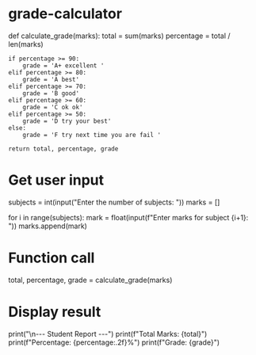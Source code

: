 # grade-calculator 
def calculate_grade(marks):
    total = sum(marks)
    percentage = total / len(marks)

    if percentage >= 90:
        grade = 'A+ excellent '
    elif percentage >= 80:
        grade = 'A best'
    elif percentage >= 70:
        grade = 'B good'
    elif percentage >= 60:
        grade = 'C ok ok'
    elif percentage >= 50:
        grade = 'D try your best'
    else:
        grade = 'F try next time you are fail '

    return total, percentage, grade

# Get user input
subjects = int(input("Enter the number of subjects: "))
marks = []

for i in range(subjects):
    mark = float(input(f"Enter marks for subject {i+1}: "))
    marks.append(mark)

# Function call
total, percentage, grade = calculate_grade(marks)

# Display result
print("\n--- Student Report ---")
print(f"Total Marks: {total}")
print(f"Percentage: {percentage:.2f}%")
print(f"Grade: {grade}")
